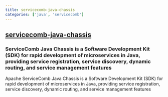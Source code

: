 ```yaml
---
title: servicecomb-java-chassis
categories: ['java', 'servicecomb']
---
```

## [servicecomb-java-chassis](https://github.com/apache/servicecomb-java-chassis)

### ServiceComb Java Chassis is a Software Development Kit (SDK) for rapid development of microservices in Java, providing service registration, service discovery, dynamic routing, and service management features


Apache ServiceComb Java Chassis is a Software Development Kit (SDK) for rapid development of microservices in Java, providing service registration, service discovery, dynamic routing, and service management features

